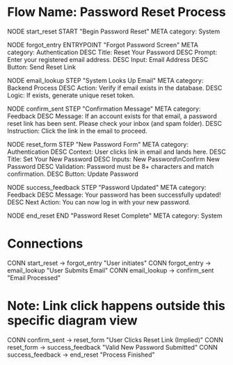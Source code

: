# Flow Name: Password Reset Process

NODE start_reset START "Begin Password Reset"
  META category: System

NODE forgot_entry ENTRYPOINT "Forgot Password Screen"
  META category: Authentication
  DESC Title: Reset Your Password
  DESC Prompt: Enter your registered email address.
  DESC Input: Email Address
  DESC Button: Send Reset Link

NODE email_lookup STEP "System Looks Up Email"
  META category: Backend Process
  DESC Action: Verify if email exists in the database.
  DESC Logic: If exists, generate unique reset token.

NODE confirm_sent STEP "Confirmation Message"
  META category: Feedback
  DESC Message: If an account exists for that email, a password reset link has been sent. Please check your inbox (and spam folder).
  DESC Instruction: Click the link in the email to proceed.

NODE reset_form STEP "New Password Form"
  META category: Authentication
  DESC Context: User clicks link in email and lands here.
  DESC Title: Set Your New Password
  DESC Inputs: New Password\nConfirm New Password
  DESC Validation: Password must be 8+ characters and match confirmation.
  DESC Button: Update Password

NODE success_feedback STEP "Password Updated"
  META category: Feedback
  DESC Message: Your password has been successfully updated!
  DESC Next Action: You can now log in with your new password.

NODE end_reset END "Password Reset Complete"
  META category: System

# Connections
CONN start_reset -> forgot_entry "User initiates"
CONN forgot_entry -> email_lookup "User Submits Email"
CONN email_lookup -> confirm_sent "Email Processed"
# Note: Link click happens outside this specific diagram view
CONN confirm_sent -> reset_form "User Clicks Reset Link (Implied)"
CONN reset_form -> success_feedback "Valid New Password Submitted"
CONN success_feedback -> end_reset "Process Finished"